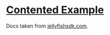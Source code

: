 # [Contented Example](https://contented.dev)

Docs taken from [jellyfishsdk.com](https://jellyfishsdk.com).